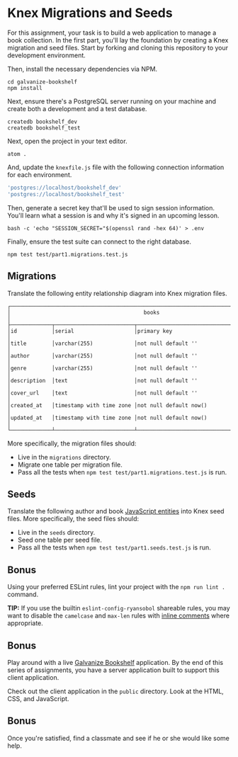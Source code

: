 # Knex Migrations and Seeds

For this assignment, your task is to build a web application to manage a book collection. In the first part, you'll lay the foundation by creating a Knex migration and seed files. Start by forking and cloning this repository to your development environment.

Then, install the necessary dependencies via NPM.

```shell
cd galvanize-bookshelf
npm install
```

Next, ensure there's a PostgreSQL server running on your machine and create both a development and a test database.

```shell
createdb bookshelf_dev
createdb bookshelf_test
```

Next, open the project in your text editor.

```shell
atom .
```

And, update the `knexfile.js` file with the following connection information for each environment.

```javascript
'postgres://localhost/bookshelf_dev'
'postgres://localhost/bookshelf_test'
```

Then, generate a secret key that'll be used to sign session information. You'll learn what a session is and why it's signed in an upcoming lesson.

```shell
bash -c 'echo "SESSION_SECRET="$(openssl rand -hex 64)' > .env
```

Finally, ensure the test suite can connect to the right database.

```shell
npm test test/part1.migrations.test.js
```

## Migrations

Translate the following entity relationship diagram into Knex migration files.

```text
┌──────────────────────────────────────────────────────────────────────────────────────────┐
│                                          books                                           │
├─────────────┬─────────────────────────┬──────────────────────────────────────────────────┤
│id           │serial                   │primary key                                       │
│title        │varchar(255)             │not null default ''                               │
│author       │varchar(255)             │not null default ''                               │
│genre        │varchar(255)             │not null default ''                               │
│description  │text                     │not null default ''                               │
│cover_url    │text                     │not null default ''                               │
│created_at   │timestamp with time zone │not null default now()                            │
│updated_at   │timestamp with time zone │not null default now()                            │
└─────────────┴─────────────────────────┴──────────────────────────────────────────────────┘
```

More specifically, the migration files should:

- Live in the `migrations` directory.
- Migrate one table per migration file.
- Pass all the tests when `npm test test/part1.migrations.test.js` is run.

## Seeds

Translate the following author and book [JavaScript entities](https://gist.github.com/ryansobol/fb74ad1e3090b1ce5abdc0d30ae154e8) into Knex seed files. More specifically, the seed files should:

- Live in the `seeds` directory.
- Seed one table per seed file.
- Pass all the tests when `npm test test/part1.seeds.test.js` is run.

## Bonus

Using your preferred ESLint rules, lint your project with the `npm run lint .` command.

**TIP:** If you use the builtin `eslint-config-ryansobol` shareable rules, you may want to disable the `camelcase` and `max-len` rules with [inline comments](http://eslint.org/docs/user-guide/configuring#disabling-rules-with-inline-comments) where appropriate.

## Bonus

Play around with a live [Galvanize Bookshelf](https://ryansobol-galvanize-bookshelf.herokuapp.com) application. By the end of this series of assignments, you have a server application built to support this client application.

Check out the client application in the `public` directory. Look at the HTML, CSS, and JavaScript.

## Bonus

Once you're satisfied, find a classmate and see if he or she would like some help.
